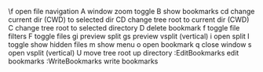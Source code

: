 \f                  open file navigation
A                   window zoom toggle
B                   show bookmarks
cd                  change current dir (CWD) to selected dir
CD                  change tree root to current dir (CWD)
C                   change tree root to selected directory
D                   delete bookmark
f                   toggle file filters
F                   toggle files
gi                  preview split
gs                  preview vsplit (vertical)
i                   open split
I                   toggle show hidden files
m                   show menu
o                   open bookmark
q                   close window
s                   open vsplit (vertical)
U                   move tree root up directory
:EditBookmarks      edit bookmarks
:WriteBookmarks     write bookmarks
